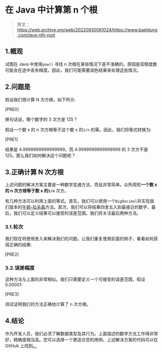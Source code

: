 # 在 Java 中计算第 n 个根

> 原文：<https://web.archive.org/web/20220930061024/https://www.baeldung.com/java-nth-root>

## 1.概观

试图在 Java 中使用`pow()` 寻找 n 次根在某些情况下是不准确的。原因是双精度数可能会在途中丢失精度。因此，我们可能需要润色结果来处理这些情况。

## 2.问题是

假设我们想计算 N 次方根，如下所示:

[PRE0]

换句话说，哪个数字的 3 次方是 125？

假设一个数 x 的 n 次方根等于这个数 x 的`1/n` 的幂。因此，我们将等式转换为:

[PRE1]

结果是 4.9999999999999999。而 4.9999999999999999 的 3 次方不是 125。那么我们如何解决这个问题呢？

## 3.正确计算 N 次方根

上述问题的解决方案主要是一种数学变通方法，而且非常简单。众所周知**一个数 x 的 n 次方根等于数 x 的`1/n`** 次方。

有几种方法可以利用上面的等式。首先，我们可以使用一个`BigDecimal`并实现我们版本的[牛顿-拉夫森](https://web.archive.org/web/20221128051908/https://en.wikipedia.org/wiki/Newton%27s_method)方法。其次，我们可以将结果四舍五入到最接近的数字，最后，我们可以定义结果可以接受的误差范围。我们将关注最后两种方法。

### 3.1.轮次

我们现在将使用舍入来解决我们的问题。让我们重复使用前面的例子，看看如何获得正确的结果:

[PRE2]

### 3.2.误差幅度

这种方法与上面的非常相似。我们只需要定义一个可接受的误差范围，假设 0.00001:

[PRE3]

测试证明我们的方法正确地计算了 n 次方根。

## 4.结论

作为开发人员，我们必须了解数据类型及其行为。上面描述的数学方法工作得非常好，精确度相当高。您可以选择一个更适合您的用例。上述解决方案的代码可以在 GitHub 上找到[。](https://web.archive.org/web/20221128051908/https://github.com/eugenp/tutorials/tree/master/core-java-modules/core-java-numbers)